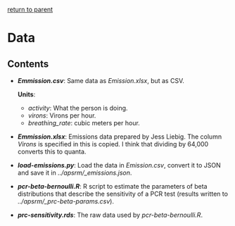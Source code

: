 [return to parent](../README.md)

# Data



## Contents
- ***Emmission.csv***: Same data as *Emission.xlsx*, but as CSV.

    **Units**:

    - *activity*: What the person is doing.
    - *virons*: Virons per hour.
    - *breathing_rate*: cubic meters per hour.

- ***Emmission.xlsx***: Emissions data prepared by Jess Liebig. The column *Virons* is
  specified in this is copied. I think that dividing by 64,000 converts this to quanta.

- ***load-emissions.py***: Load the data in *Emission.csv*, convert it to JSON and save it in
  *../apsrm/_emissions.json*.

- ***pcr-beta-bernoulli.R***: R script to estimate the parameters of beta distributions that
  describe the sensitivity of a PCR test (results written to *../apsrm/_prc-beta-params.csv*).

- ***prc-sensitivity.rds***: The raw data used by *pcr-beta-bernoulli.R*.
